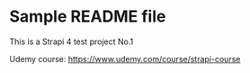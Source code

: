# Sample README file 

This is a Strapi 4 test project No.1

Udemy course: https://www.udemy.com/course/strapi-course
